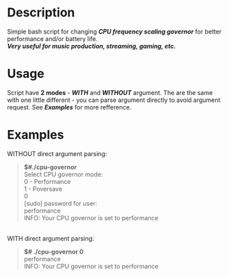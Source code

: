 # Description
Simple bash script for changing ***CPU frequency scaling governor*** for better performance and/or battery life. 
***</br>Very useful for music production, streaming, gaming, etc.***

# Usage
Script have **2 modes** - ***WITH*** and ***WITHOUT*** argument. The are the same with one little different - you can parse argument directly to avoid argument request. See ***Examples*** for more refference.

# Examples
WITHOUT direct argument parsing:

> **$#./cpu-governor** 
></br>Select CPU governor mode:
></br>0 - Performance
></br>1 - Poversave
></br>0
></br>[sudo] password for user: 
></br>performance
></br>INFO: Your CPU governor is set to performance

</br>WITH direct argument parsing:

> **$# ./cpu-governor 0**
></br>performance
></br>INFO: Your CPU governor is set to performance
